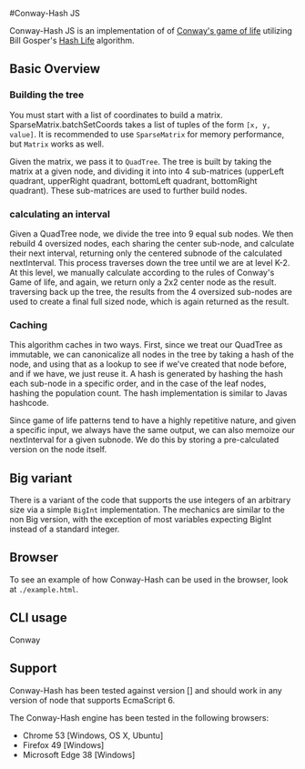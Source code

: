 #Conway-Hash JS

Conway-Hash JS is an implementation of of [Conway's game of life](https://en.wikipedia.org/wiki/Conway%27s_Game_of_Life) utilizing Bill Gosper's [Hash Life](https://en.wikipedia.org/wiki/Hashlife) algorithm.

## Basic Overview

### Building the tree
You must start with a list of coordinates to build a matrix.  SparseMatrix.batchSetCoords takes a list of tuples of the form `[x, y, value]`.  It is recommended 
to use `SparseMatrix` for memory performance, but `Matrix` works as well.

Given the matrix, we pass it to `QuadTree`.  The tree is built by taking the matrix at a given node, and dividing it into into 4 sub-matrices (upperLeft quadrant, upperRight quadrant, bottomLeft quadrant, bottomRight quadrant).
These sub-matrices are used to further build nodes.

### calculating an interval

Given a QuadTree node, we divide the tree into 9 equal sub nodes.  We then rebuild 4 oversized nodes, each sharing the center sub-node, and calculate their next interval, returning
only the centered subnode of the calculated nextInterval.  This process traverses down the tree until we are at level K-2.  At this level, we manually calculate according to 
the rules of Conway's Game of life, and again, we return only a 2x2 center node as the result.  traversing back up the tree, the results from the 4 oversized sub-nodes are used
to create a final full sized node, which is again returned as the result.

### Caching

This algorithm caches in two ways.  First, since we treat our QuadTree as immutable, we can canonicalize all nodes in the tree by taking a hash of the node, and using that as a lookup to see
if we've created that node before, and if we have, we just reuse it.  A hash is generated by hashing the hash each sub-node in a specific order, and in the case of the leaf nodes,
hashing the population count.  The hash implementation is similar to Javas hashcode.

Since game of life patterns tend to have a highly repetitive nature, and given a specific input, we always have the same output, we can also memoize our nextInterval for a given subnode.  We do this by
storing a pre-calculated version on the node itself. 

## Big variant

There is a variant of the code that supports the use integers of an arbitrary size via a simple `BigInt` implementation.  The mechanics are similar to the non Big version, with the
exception of most variables expecting BigInt instead of a standard integer.

## Browser

To see an example of how Conway-Hash can be used in the browser, look at `./example.html`.

## CLI usage

Conway  

## Support

Conway-Hash has been tested against version [] and should work in any version of node that supports EcmaScript 6.

The Conway-Hash engine has been tested in the following browsers:

* Chrome 53 [Windows, OS X, Ubuntu]
* Firefox 49 [Windows]
* Microsoft Edge 38 [Windows]
